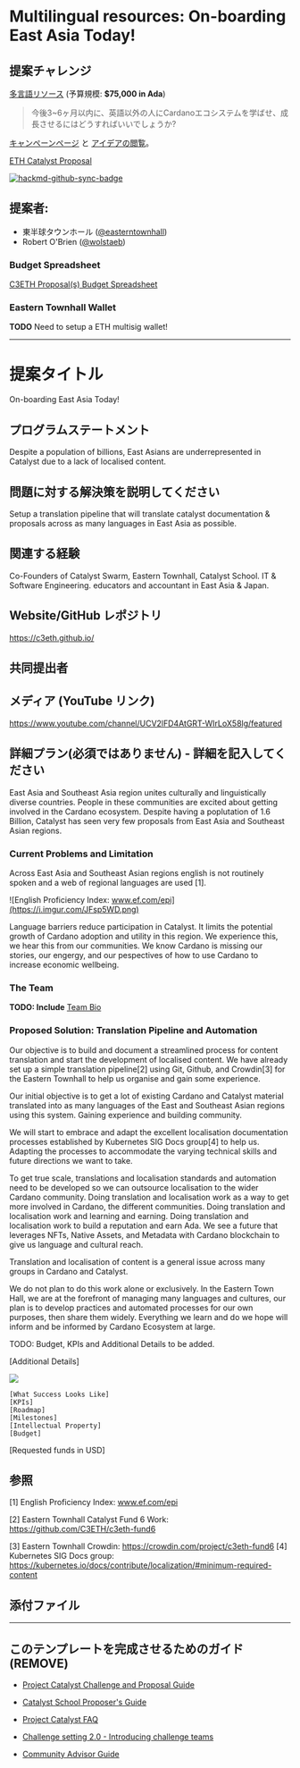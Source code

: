 # Multilingual resources: On-boarding East Asia Today!

## 提案チャレンジ

[多言語リソース](https://github.com/C3ETH/c3eth-fund6/blob/main/multilingual-resources/campaign-brief.md) (予算規模: **$75,000 in Ada**)
> 今後3~6ヶ月以内に、英語以外の人にCardanoエコシステムを学ばせ、成長させるにはどうすればいいでしょうか?

[キャンペーンページ](https://cardano.ideascale.com/a/campaign-home/26111) と [アイデアの閲覧](https://cardano.ideascale.com/a/ideas/top/campaign-filter/byids/campaigns/26111/stage/unspecified)。

[ETH Catalyst Proposal](https://cardano.ideascale.com/a/dtd/On-boarding-East-Asia-Today!/368844-48088?)

[![hackmd-github-sync-badge](https://hackmd.io/RjinUK1pRxuWmVBjOWqOGQ/badge)](https://hackmd.io/RjinUK1pRxuWmVBjOWqOGQ)

## 提案者:

- 東半球タウンホール ([@easterntownhall](https://cardano.ideascale.com/a/pmd/3100214-48088?))
- Robert O'Brien ([@wolstaeb](https://cardano.ideascale.com/a/pmd/3056857-48088?))

### Budget Spreadsheet

[C3ETH Proposal(s) Budget Spreadsheet](https://docs.google.com/spreadsheets/d/1BeMc7BW9NFVSWPomM3j4Iv5I7Eveb24P-dFhFOUrCvo/edit?usp=sharing)

### Eastern Townhall Wallet

**TODO** Need to setup a ETH multisig wallet!

---

# 提案タイトル

On-boarding East Asia Today!

## プログラムステートメント

Despite a population of billions, East Asians are underrepresented in Catalyst due to a lack of localised content.

## 問題に対する解決策を説明してください

Setup a translation pipeline that will translate catalyst documentation & proposals across as many languages in East Asia as possible.

## 関連する経験

Co-Founders of Catalyst Swarm, Eastern Townhall, Catalyst School. IT & Software Engineering. educators and accountant in East Asia & Japan.

## Website/GitHub レポジトリ

https://c3eth.github.io/

## 共同提出者

## メディア (YouTube リンク)

https://www.youtube.com/channel/UCV2lFD4AtGRT-WIrLoX58lg/featured

## 詳細プラン(必須ではありません) - 詳細を記入してください

East Asia and Southeast Asia region unites culturally and linguistically diverse countries. People in these communities are excited about getting involved in the Cardano ecosystem. Despite having a poplutation of 1.6 Billion, Catalyst has seen very few proposals from East Asia and Southeast Asian regions.

### Current Problems and Limitation

Across East Asia and Southeast Asian regions english is not routinely spoken and a web of regional languages are used [1].

![English Proficiency Index: www.ef.com/epi](https://i.imgur.com/JFsp5WD.png)

Language barriers reduce participation in Catalyst. It limits the potential growth of Cardano adoption and utility in this region. We experience this, we hear this from our communities. We know Cardano is missing our stories, our engergy, and our pespectives of how to use Cardano to increase economic wellbeing.

### The Team

**TODO: Include** [Team Bio](https://hackmd.io/@c3eth-team/HkgAw-wWY/edit)

### Proposed Solution: Translation Pipeline and Automation

Our objective is to build and document a streamlined process for content translation and start the development of localised content. We have already set up a simple translation pipeline[2] using Git, Github, and Crowdin[3] for the Eastern Townhall to help us organise and gain some experience.

Our initial objective is to get a lot of existing Cardano and Catalyst material translated into as many languages of the East and Southeast Asian regions using this system. Gaining experience and building community.

We will start to embrace and adapt the excellent localisation documentation processes established by Kubernetes SIG Docs group[4] to help us. Adapting the processes to accommodate the varying technical skills and future directions we want to take.

To get true scale, translations and localisation standards and automation need to be developed so we can outsource localisation to the wider Cardano community. Doing translation and localisation work as a way to get more involved in Cardano, the different communities. Doing translation and localisation work and learning and earning. Doing translation and localisation work to build a reputation and earn Ada. We see a future that leverages NFTs, Native Assets, and Metadata with Cardano blockchain to give us language and cultural reach.

Translation and localisation of content is a general issue across many groups in Cardano and Catalyst.

We do not plan to do this work alone or exclusively. In the Eastern Town Hall, we are at the forefront of managing many languages and cultures, our plan is to develop practices and automated processes for our own purposes, then share them widely. Everything we learn and do we hope will inform and be informed by Cardano Ecosystem at large.

TODO: Budget, KPIs and Additional Details to be added.

[Additional Details]

![](https://i.imgur.com/vkgS32e.png)

    [What Success Looks Like]
    [KPIs]
    [Roadmap]
    [Milestones] 
    [Intellectual Property]
    [Budget]

[Requested funds in USD]

## 参照

[1] English Proficiency Index: www.ef.com/epi

[2] Eastern Townhall Catalyst Fund 6 Work: https://github.com/C3ETH/c3eth-fund6

[3] Eastern Townhall Crowdin: https://crowdin.com/project/c3eth-fund6 [4] Kubernetes SIG Docs group: https://kubernetes.io/docs/contribute/localization/#minimum-required-content

## 添付ファイル

---

## このテンプレートを完成させるためのガイド (REMOVE)

- [Project Catalyst Challenge and Proposal Guide](https://docs.google.com/document/d/1oE_cnP0gksdAanXV4w5DYaDNp_tbYEvyHhTUG4HYZ3Q/)

- [Catalyst School Proposer's Guide](https://docs.google.com/document/d/12wk6mIPxeGsw2WxqHvkTkjNj_wCIx46AgTNPVX3-38o/)

- [Project Catalyst FAQ](https://docs.google.com/document/d/1qYtV15WXeM_AQYvISzr0a0Qj2IzW3hDvhMBvZZ4w2jE/edit#heading=h.dmu4wfbk1ion)
- [Challenge setting 2.0 - Introducing challenge teams](https://docs.google.com/document/d/1GDCKOysG1dd4nUXYcio3PY889doGrbC34PFggu8FI20/edit?pli=1#heading=h.dxixtumushib)

- [Community Advisor Guide](https://docs.google.com/document/d/13GDOj2vuxZzQttagfgnS3hbnP65xsSsWbf_6TURLI_U/edit#)